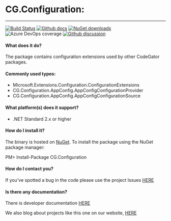 # CG.Configuration: 
---
[![Build Status](https://dev.azure.com/codegator/CG.Configuration/_apis/build/status/CodeGator.CG.Configuration?branchName=master)](https://dev.azure.com/codegator/CG.Configuration/_build/latest?definitionId=16&branchName=master)
[![Github docs](https://img.shields.io/static/v1?label=Documentation&message=online&color=blue)](https://codegator.github.io/CG.Configuration/index.html)
[![NuGet downloads](https://img.shields.io/nuget/dt/CG.Configuration.svg?style=flat)](https://nuget.org/packages/CG.Configuration)
![Azure DevOps coverage](https://img.shields.io/azure-devops/coverage/codegator/CG.Configuration/16)
[![Github discussion](https://img.shields.io/badge/Discussion-online-blue)](https://github.com/CodeGator/CG.Configuration/discussions)

#### What does it do?
The package contains configuration extensions used by other CodeGator packages.

#### Commonly used types:
* Microsoft.Extensions.Configuration.ConfigurationExtensions
* CG.Configuration.AppConfig.AppConfigConfigurationProvider
* CG.Configuration.AppConfig.AppConfigConfigurationSource


#### What platform(s) does it support?
* .NET Standard 2.x or higher

#### How do I install it?
The binary is hosted on [NuGet](https://www.nuget.org/packages/CG.Configuration/). To install the package using the NuGet package manager:

PM> Install-Package CG.Configuration

#### How do I contact you?
If you've spotted a bug in the code please use the project Issues [HERE](https://github.com/CodeGator/CG.Configuration/issues)

#### Is there any documentation?
There is developer documentation [HERE](https://codegator.github.io/CG.Configuration/)

We also blog about projects like this one on our website, [HERE](http://www.codegator.com)
